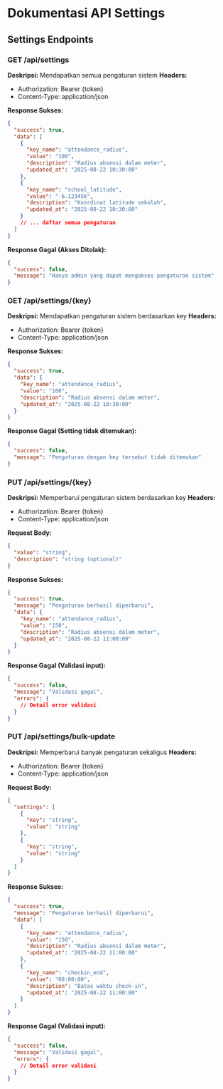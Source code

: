# Dokumentasi API Settings

## Settings Endpoints

### GET /api/settings
**Deskripsi:** Mendapatkan semua pengaturan sistem
**Headers:**
- Authorization: Bearer {token}
- Content-Type: application/json

**Response Sukses:**
```json
{
  "success": true,
  "data": [
    {
      "key_name": "attendance_radius",
      "value": "100",
      "description": "Radius absensi dalam meter",
      "updated_at": "2025-08-22 10:30:00"
    },
    {
      "key_name": "school_latitude",
      "value": "-6.123456",
      "description": "Koordinat latitude sekolah",
      "updated_at": "2025-08-22 10:30:00"
    }
    // ... daftar semua pengaturan
  ]
}
```

**Response Gagal (Akses Ditolak):**
```json
{
  "success": false,
  "message": "Hanya admin yang dapat mengakses pengaturan sistem"
}
```

### GET /api/settings/{key}
**Deskripsi:** Mendapatkan pengaturan sistem berdasarkan key
**Headers:**
- Authorization: Bearer {token}
- Content-Type: application/json

**Response Sukses:**
```json
{
  "success": true,
  "data": {
    "key_name": "attendance_radius",
    "value": "100",
    "description": "Radius absensi dalam meter",
    "updated_at": "2025-08-22 10:30:00"
  }
}
```

**Response Gagal (Setting tidak ditemukan):**
```json
{
  "success": false,
  "message": "Pengaturan dengan key tersebut tidak ditemukan"
}
```

### PUT /api/settings/{key}
**Deskripsi:** Memperbarui pengaturan sistem berdasarkan key
**Headers:**
- Authorization: Bearer {token}
- Content-Type: application/json

**Request Body:**
```json
{
  "value": "string",
  "description": "string (optional)"
}
```

**Response Sukses:**
```json
{
  "success": true,
  "message": "Pengaturan berhasil diperbarui",
  "data": {
    "key_name": "attendance_radius",
    "value": "150",
    "description": "Radius absensi dalam meter",
    "updated_at": "2025-08-22 11:00:00"
  }
}
```

**Response Gagal (Validasi input):**
```json
{
  "success": false,
  "message": "Validasi gagal",
  "errors": {
    // Detail error validasi
  }
}
```

### PUT /api/settings/bulk-update
**Deskripsi:** Memperbarui banyak pengaturan sekaligus
**Headers:**
- Authorization: Bearer {token}
- Content-Type: application/json

**Request Body:**
```json
{
  "settings": [
    {
      "key": "string",
      "value": "string"
    },
    {
      "key": "string",
      "value": "string"
    }
  ]
}
```

**Response Sukses:**
```json
{
  "success": true,
  "message": "Pengaturan berhasil diperbarui",
  "data": [
    {
      "key_name": "attendance_radius",
      "value": "150",
      "description": "Radius absensi dalam meter",
      "updated_at": "2025-08-22 11:00:00"
    },
    {
      "key_name": "checkin_end",
      "value": "08:00:00",
      "description": "Batas waktu check-in",
      "updated_at": "2025-08-22 11:00:00"
    }
  ]
}
```

**Response Gagal (Validasi input):**
```json
{
  "success": false,
  "message": "Validasi gagal",
  "errors": {
    // Detail error validasi
  }
}
```